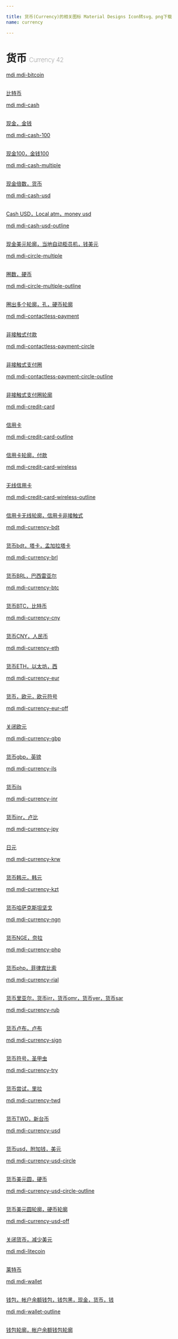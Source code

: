 ```yaml
---

title: 货币(Currency)的相关图标 Material Designs Icon转svg、png下载
name: currency

---
```


# 货币  <small style="font-size: 60%;font-weight: 100">Currency <span class="badge-secondary badge">42</span> </small>

<search tag="currency" :size="96"/>

<div class="icon-list row" id="search-show"><a href="/icon/bitcoin.html" class="icon-item col-6 col-sm-4 col-md-2"><div class="icon-item-inner"><i class="mdi mdi-bitcoin"></i><p><span>mdi mdi-bitcoin</span></p> <p><br> 比特币</p></div></a><a href="/icon/cash.html" class="icon-item col-6 col-sm-4 col-md-2"><div class="icon-item-inner"><i class="mdi mdi-cash"></i><p><span>mdi mdi-cash</span></p> <p><br> 现金，金钱</p></div></a><a href="/icon/cash-100.html" class="icon-item col-6 col-sm-4 col-md-2"><div class="icon-item-inner"><i class="mdi mdi-cash-100"></i><p><span>mdi mdi-cash-100</span></p> <p><br> 现金100，金钱100</p></div></a><a href="/icon/cash-multiple.html" class="icon-item col-6 col-sm-4 col-md-2"><div class="icon-item-inner"><i class="mdi mdi-cash-multiple"></i><p><span>mdi mdi-cash-multiple</span></p> <p><br> 现金倍数，货币</p></div></a><a href="/icon/cash-usd.html" class="icon-item col-6 col-sm-4 col-md-2"><div class="icon-item-inner"><i class="mdi mdi-cash-usd"></i><p><span>mdi mdi-cash-usd</span></p> <p><br> Cash USD，Local atm，money usd</p></div></a><a href="/icon/cash-usd-outline.html" class="icon-item col-6 col-sm-4 col-md-2"><div class="icon-item-inner"><i class="mdi mdi-cash-usd-outline"></i><p><span>mdi mdi-cash-usd-outline</span></p> <p><br> 现金美元轮廓，当地自动柜员机，钱美元</p></div></a><a href="/icon/circle-multiple.html" class="icon-item col-6 col-sm-4 col-md-2"><div class="icon-item-inner"><i class="mdi mdi-circle-multiple"></i><p><span>mdi mdi-circle-multiple</span></p> <p><br> 圈数，硬币</p></div></a><a href="/icon/circle-multiple-outline.html" class="icon-item col-6 col-sm-4 col-md-2"><div class="icon-item-inner"><i class="mdi mdi-circle-multiple-outline"></i><p><span>mdi mdi-circle-multiple-outline</span></p> <p><br> 圈出多个轮廓，孔，硬币轮廓</p></div></a><a href="/icon/contactless-payment.html" class="icon-item col-6 col-sm-4 col-md-2"><div class="icon-item-inner"><i class="mdi mdi-contactless-payment"></i><p><span>mdi mdi-contactless-payment</span></p> <p><br> 非接触式付款</p></div></a><a href="/icon/contactless-payment-circle.html" class="icon-item col-6 col-sm-4 col-md-2"><div class="icon-item-inner"><i class="mdi mdi-contactless-payment-circle"></i><p><span>mdi mdi-contactless-payment-circle</span></p> <p><br> 非接触式支付圈</p></div></a><a href="/icon/contactless-payment-circle-outline.html" class="icon-item col-6 col-sm-4 col-md-2"><div class="icon-item-inner"><i class="mdi mdi-contactless-payment-circle-outline"></i><p><span>mdi mdi-contactless-payment-circle-outline</span></p> <p><br> 非接触式支付圈轮廓</p></div></a><a href="/icon/credit-card.html" class="icon-item col-6 col-sm-4 col-md-2"><div class="icon-item-inner"><i class="mdi mdi-credit-card"></i><p><span>mdi mdi-credit-card</span></p> <p><br> 信用卡</p></div></a><a href="/icon/credit-card-outline.html" class="icon-item col-6 col-sm-4 col-md-2"><div class="icon-item-inner"><i class="mdi mdi-credit-card-outline"></i><p><span>mdi mdi-credit-card-outline</span></p> <p><br> 信用卡轮廓，付款</p></div></a><a href="/icon/credit-card-wireless.html" class="icon-item col-6 col-sm-4 col-md-2"><div class="icon-item-inner"><i class="mdi mdi-credit-card-wireless"></i><p><span>mdi mdi-credit-card-wireless</span></p> <p><br> 无线信用卡</p></div></a><a href="/icon/credit-card-wireless-outline.html" class="icon-item col-6 col-sm-4 col-md-2"><div class="icon-item-inner"><i class="mdi mdi-credit-card-wireless-outline"></i><p><span>mdi mdi-credit-card-wireless-outline</span></p> <p><br> 信用卡无线轮廓，信用卡非接触式</p></div></a><a href="/icon/currency-bdt.html" class="icon-item col-6 col-sm-4 col-md-2"><div class="icon-item-inner"><i class="mdi mdi-currency-bdt"></i><p><span>mdi mdi-currency-bdt</span></p> <p><br> 货币bdt，塔卡，孟加拉塔卡</p></div></a><a href="/icon/currency-brl.html" class="icon-item col-6 col-sm-4 col-md-2"><div class="icon-item-inner"><i class="mdi mdi-currency-brl"></i><p><span>mdi mdi-currency-brl</span></p> <p><br> 货币BRL，巴西雷亚尔</p></div></a><a href="/icon/currency-btc.html" class="icon-item col-6 col-sm-4 col-md-2"><div class="icon-item-inner"><i class="mdi mdi-currency-btc"></i><p><span>mdi mdi-currency-btc</span></p> <p><br> 货币BTC，比特币</p></div></a><a href="/icon/currency-cny.html" class="icon-item col-6 col-sm-4 col-md-2"><div class="icon-item-inner"><i class="mdi mdi-currency-cny"></i><p><span>mdi mdi-currency-cny</span></p> <p><br> 货币CNY，人民币</p></div></a><a href="/icon/currency-eth.html" class="icon-item col-6 col-sm-4 col-md-2"><div class="icon-item-inner"><i class="mdi mdi-currency-eth"></i><p><span>mdi mdi-currency-eth</span></p> <p><br> 货币ETH，以太坊，西</p></div></a><a href="/icon/currency-eur.html" class="icon-item col-6 col-sm-4 col-md-2"><div class="icon-item-inner"><i class="mdi mdi-currency-eur"></i><p><span>mdi mdi-currency-eur</span></p> <p><br> 货币，欧元，欧元符号</p></div></a><a href="/icon/currency-eur-off.html" class="icon-item col-6 col-sm-4 col-md-2"><div class="icon-item-inner"><i class="mdi mdi-currency-eur-off"></i><p><span>mdi mdi-currency-eur-off</span></p> <p><br> 关闭欧元</p></div></a><a href="/icon/currency-gbp.html" class="icon-item col-6 col-sm-4 col-md-2"><div class="icon-item-inner"><i class="mdi mdi-currency-gbp"></i><p><span>mdi mdi-currency-gbp</span></p> <p><br> 货币gbp，英镑</p></div></a><a href="/icon/currency-ils.html" class="icon-item col-6 col-sm-4 col-md-2"><div class="icon-item-inner"><i class="mdi mdi-currency-ils"></i><p><span>mdi mdi-currency-ils</span></p> <p><br> 货币ils</p></div></a><a href="/icon/currency-inr.html" class="icon-item col-6 col-sm-4 col-md-2"><div class="icon-item-inner"><i class="mdi mdi-currency-inr"></i><p><span>mdi mdi-currency-inr</span></p> <p><br> 货币inr，卢比</p></div></a><a href="/icon/currency-jpy.html" class="icon-item col-6 col-sm-4 col-md-2"><div class="icon-item-inner"><i class="mdi mdi-currency-jpy"></i><p><span>mdi mdi-currency-jpy</span></p> <p><br> 日元</p></div></a><a href="/icon/currency-krw.html" class="icon-item col-6 col-sm-4 col-md-2"><div class="icon-item-inner"><i class="mdi mdi-currency-krw"></i><p><span>mdi mdi-currency-krw</span></p> <p><br> 货币韩元，韩元</p></div></a><a href="/icon/currency-kzt.html" class="icon-item col-6 col-sm-4 col-md-2"><div class="icon-item-inner"><i class="mdi mdi-currency-kzt"></i><p><span>mdi mdi-currency-kzt</span></p> <p><br> 货币哈萨克斯坦坚戈</p></div></a><a href="/icon/currency-ngn.html" class="icon-item col-6 col-sm-4 col-md-2"><div class="icon-item-inner"><i class="mdi mdi-currency-ngn"></i><p><span>mdi mdi-currency-ngn</span></p> <p><br> 货币NGE，奈拉</p></div></a><a href="/icon/currency-php.html" class="icon-item col-6 col-sm-4 col-md-2"><div class="icon-item-inner"><i class="mdi mdi-currency-php"></i><p><span>mdi mdi-currency-php</span></p> <p><br> 货币php，菲律宾比索</p></div></a><a href="/icon/currency-rial.html" class="icon-item col-6 col-sm-4 col-md-2"><div class="icon-item-inner"><i class="mdi mdi-currency-rial"></i><p><span>mdi mdi-currency-rial</span></p> <p><br> 货币里亚尔，货币irr，货币omr，货币yer，货币sar</p></div></a><a href="/icon/currency-rub.html" class="icon-item col-6 col-sm-4 col-md-2"><div class="icon-item-inner"><i class="mdi mdi-currency-rub"></i><p><span>mdi mdi-currency-rub</span></p> <p><br> 货币卢布，卢布</p></div></a><a href="/icon/currency-sign.html" class="icon-item col-6 col-sm-4 col-md-2"><div class="icon-item-inner"><i class="mdi mdi-currency-sign"></i><p><span>mdi mdi-currency-sign</span></p> <p><br> 货币符号，圣甲虫</p></div></a><a href="/icon/currency-try.html" class="icon-item col-6 col-sm-4 col-md-2"><div class="icon-item-inner"><i class="mdi mdi-currency-try"></i><p><span>mdi mdi-currency-try</span></p> <p><br> 货币尝试，里拉</p></div></a><a href="/icon/currency-twd.html" class="icon-item col-6 col-sm-4 col-md-2"><div class="icon-item-inner"><i class="mdi mdi-currency-twd"></i><p><span>mdi mdi-currency-twd</span></p> <p><br> 货币TWD，新台币</p></div></a><a href="/icon/currency-usd.html" class="icon-item col-6 col-sm-4 col-md-2"><div class="icon-item-inner"><i class="mdi mdi-currency-usd"></i><p><span>mdi mdi-currency-usd</span></p> <p><br> 货币usd，附加钱，美元</p></div></a><a href="/icon/currency-usd-circle.html" class="icon-item col-6 col-sm-4 col-md-2"><div class="icon-item-inner"><i class="mdi mdi-currency-usd-circle"></i><p><span>mdi mdi-currency-usd-circle</span></p> <p><br> 货币美元圆，硬币</p></div></a><a href="/icon/currency-usd-circle-outline.html" class="icon-item col-6 col-sm-4 col-md-2"><div class="icon-item-inner"><i class="mdi mdi-currency-usd-circle-outline"></i><p><span>mdi mdi-currency-usd-circle-outline</span></p> <p><br> 货币美元圆轮廓，硬币轮廓</p></div></a><a href="/icon/currency-usd-off.html" class="icon-item col-6 col-sm-4 col-md-2"><div class="icon-item-inner"><i class="mdi mdi-currency-usd-off"></i><p><span>mdi mdi-currency-usd-off</span></p> <p><br> 关闭货币，减少美元</p></div></a><a href="/icon/litecoin.html" class="icon-item col-6 col-sm-4 col-md-2"><div class="icon-item-inner"><i class="mdi mdi-litecoin"></i><p><span>mdi mdi-litecoin</span></p> <p><br> 莱特币</p></div></a><a href="/icon/wallet.html" class="icon-item col-6 col-sm-4 col-md-2"><div class="icon-item-inner"><i class="mdi mdi-wallet"></i><p><span>mdi mdi-wallet</span></p> <p><br> 钱包，帐户余额钱包，钱包黑，现金，货币，钱</p></div></a><a href="/icon/wallet-outline.html" class="icon-item col-6 col-sm-4 col-md-2"><div class="icon-item-inner"><i class="mdi mdi-wallet-outline"></i><p><span>mdi mdi-wallet-outline</span></p> <p><br> 钱包轮廓，帐户余额钱包轮廓</p></div></a></div>

